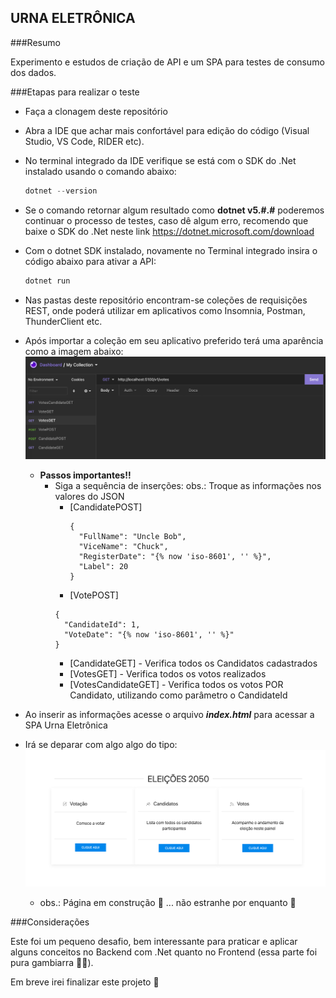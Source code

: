 URNA ELETRÔNICA
---

###Resumo

Experimento e estudos de criação de API e um SPA para testes de consumo dos dados.

###Etapas para realizar o teste

- Faça a clonagem deste repositório
- Abra a IDE que achar mais confortável para edição do código (Visual Studio, VS Code, RIDER etc).
- No terminal integrado da IDE verifique se está com o SDK do .Net instalado usando o comando abaixo:
  ```C#
  dotnet --version
  ```
- Se o comando retornar algum resultado como **dotnet v5.#.#** poderemos continuar o processo de testes, caso dê algum erro, recomendo que baixe o SDK do .Net neste link https://dotnet.microsoft.com/download
- Com o dotnet SDK instalado, novamente no Terminal integrado insira o código abaixo para ativar a API:
  ```C#
  dotnet run
  ```
- Nas pastas deste repositório encontram-se coleções de requisições REST, onde poderá utilizar em aplicativos como Insomnia, Postman, ThunderClient etc.
- Após importar a coleção em seu aplicativo preferido terá uma aparência como a imagem abaixo:
  ![](img/ColecoesREST.png)
  - **Passos importantes!!**
    - Siga a sequência de inserções: obs.: Troque as informações nos valores do JSON
      - [CandidatePOST]
        ```
        {
          "FullName": "Uncle Bob",
          "ViceName": "Chuck",
          "RegisterDate": "{% now 'iso-8601', '' %}",
          "Label": 20
        }
        ```
      - [VotePOST]
      ```
      {
        "CandidateId": 1,
        "VoteDate": "{% now 'iso-8601', '' %}"
      }
      ```
      - [CandidateGET] - Verifica todos os Candidatos cadastrados
      - [VotesGET] - Verifica todos os votos realizados
      - [VotesCandidateGET] - Verifica todos os votos POR Candidato, utilizando como parâmetro o CandidateId
      
- Ao inserir as informações acesse o arquivo ***index.html*** para acessar a SPA Urna Eletrônica
- Irá se deparar com algo algo do tipo:
 ![](img/SPAUrna.png)
  - obs.: Página em construção :rocket: ... não estranhe por enquanto :eyes:

###Considerações

Este foi um pequeno desafio, bem interessante para praticar e aplicar alguns conceitos no Backend com .Net quanto no Frontend (essa parte foi pura gambiarra :eyes::rofl:).

Em breve irei finalizar este projeto :beers: